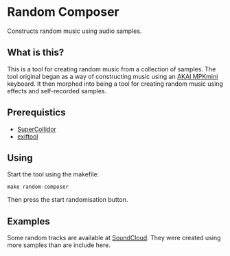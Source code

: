 # Random Composer

Constructs random music using audio samples.

## What is this?

This is a tool for creating random music from a collection of samples. The
tool original began as a way of constructing music using an [AKAI MPKmini](https://makebeats101.com/akai-mpk-mini-mk2-review/)
keyboard. It then morphed into being a tool for creating random music using
effects and self-recorded samples.

## Prerequistics

- [SuperCollidor](https://supercollider.github.io/)
- [exiftool](https://owl.phy.queensu.ca/~phil/exiftool/)

## Using

Start the tool using the makefile:

    make random-composer

Then press the start randomisation button.

## Examples

Some random tracks are available at [SoundCloud](https://soundcloud.com/user-47380021/tracks). They were created using more samples than are include here.
